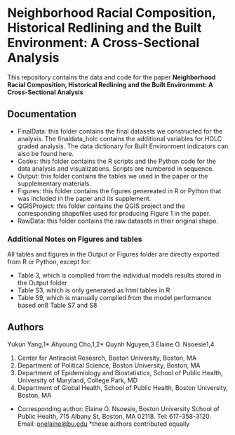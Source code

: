# Neighborhood Racial Composition, Historical Redlining and the Built Environment: A Cross-Sectional Analysis


This repository contains the data and code for the paper **Neighborhood Racial Composition, Historical Redlining and the Built Environment: A Cross-Sectional Analysis**



## Documentation

- FinalData: this folder contains the final datasets we constructed for the analysis. The finaldata_holc contains the additional variables for HOLC graded analysis. The data dictionary for Built Environment indicators can also be found here.
- Codes: this folder contains the R scripts and the Python code for the data analysis and visualizations. Scripts are numbered in sequence.
- Output: this folder contains the tables we used in the paper or the supplementary materials.
- Figures: this folder contains the figures genereated in R or Python that was included in the paper and its supplement.
- QGISProject: this folder contains the QGIS project and the corresponding shapefiles used for producing Figure 1 in the paper.
- RawData: this folder contains the raw datasets in their original shape.

### Additional Notes on Figures and tables
All tables and figures in the Output or Figures folder are directly exported from R or Python, except for: 
- Table 3, which is complied from the individual models results stored in the Output folder
- Table S3, which is only generated as html tables in R 
- Table S9, which is manually complied from the model performance based onß Table S7 and S8


## Authors


Yukun Yang,1* Ahyoung Cho,1,2* Quynh Nguyen,3 Elaine O. Nsoesie1,4

1. Center for Antiracist Research, Boston University, Boston, MA
2. Department of Political Science, Boston University, Boston, MA
3. Department of Epidemiology and Biostatistics, School of Public Health, University of Maryland, College Park, MD
4. Department of Global Health, School of Public Health, Boston University, Boston, MA

- Corresponding author: Elaine O. Nsoesie, Boston University School of Public Health, 715 Albany St, Boston, MA 02118. Tel: 617-358-3120. Email: onelaine@bu.edu 
*these authors contributed equally



